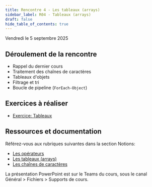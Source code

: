 ```yaml
---
title: Rencontre 4 - Les tableaux (arrays)
sidebar_label: R04 - Tableaux (arrays)
draft: false
hide_table_of_contents: true
---
```


Vendredi le 5 septembre 2025

## Déroulement de la rencontre

- Rappel du dernier cours
- Traitement des chaînes de caractères
- Tableaux d'objets
- Filtrage et tri
- Boucle de pipeline (`ForEach-Object`)


## Exercices à réaliser

- [Exercice: Tableaux](/exercices/tableaux)


## Ressources et documentation

Référez-vous aux rubriques suivantes dans la section Notions:
- [Les opérateurs](/notions/powershell/operateurs)
- [Les tableaux (arrays)](/notions/powershell/tableaux)
- [Les chaînes de caractères](/notions/powershell/strings)

La présentation PowerPoint est sur le Teams du cours, sous le canal Général > Fichiers > Supports de cours.



